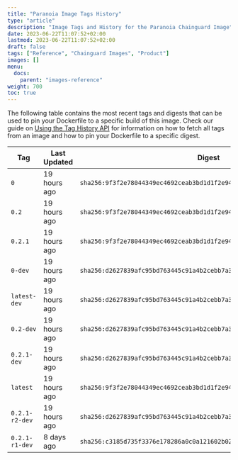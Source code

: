 ```yaml
---
title: "Paranoia Image Tags History"
type: "article"
description: "Image Tags and History for the Paranoia Chainguard Image"
date: 2023-06-22T11:07:52+02:00
lastmod: 2023-06-22T11:07:52+02:00
draft: false
tags: ["Reference", "Chainguard Images", "Product"]
images: []
menu:
  docs:
    parent: "images-reference"
weight: 700
toc: true
---
```


The following table contains the most recent tags and digests that can be used to pin your Dockerfile to a specific build of this image. Check our guide on [Using the Tag History API](/chainguard/chainguard-images/using-the-tag-history-api/) for information on how to fetch all tags from an image and how to pin your Dockerfile to a specific digest.

| Tag            | Last Updated | Digest                                                                    |
|----------------|--------------|---------------------------------------------------------------------------|
| `0`            | 19 hours ago | `sha256:9f3f2e78044349ec4692ceab3bd1d1f2e94be00a6cb58674421fea0b54c35112` |
| `0.2`          | 19 hours ago | `sha256:9f3f2e78044349ec4692ceab3bd1d1f2e94be00a6cb58674421fea0b54c35112` |
| `0.2.1`        | 19 hours ago | `sha256:9f3f2e78044349ec4692ceab3bd1d1f2e94be00a6cb58674421fea0b54c35112` |
| `0-dev`        | 19 hours ago | `sha256:d2627839afc95bd763445c91a4b2cebb7a35f2a332909a42be0fe165e72f1b51` |
| `latest-dev`   | 19 hours ago | `sha256:d2627839afc95bd763445c91a4b2cebb7a35f2a332909a42be0fe165e72f1b51` |
| `0.2-dev`      | 19 hours ago | `sha256:d2627839afc95bd763445c91a4b2cebb7a35f2a332909a42be0fe165e72f1b51` |
| `0.2.1-dev`    | 19 hours ago | `sha256:d2627839afc95bd763445c91a4b2cebb7a35f2a332909a42be0fe165e72f1b51` |
| `latest`       | 19 hours ago | `sha256:9f3f2e78044349ec4692ceab3bd1d1f2e94be00a6cb58674421fea0b54c35112` |
| `0.2.1-r2-dev` | 19 hours ago | `sha256:d2627839afc95bd763445c91a4b2cebb7a35f2a332909a42be0fe165e72f1b51` |
| `0.2.1-r1-dev` | 8 days ago   | `sha256:c3185d735f3376e178286a0c0a121602b029acde614a8663577ba0dd92cc8889` |
